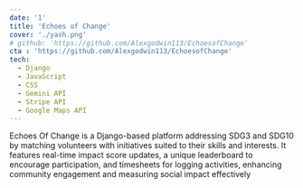 ```yaml
---
date: '1'
title: 'Echoes of Change'
cover: './yash.png'
# github: 'https://github.com/Alexgodwin113/EchoesofChange'
cta : 'https://github.com/Alexgodwin113/EchoesofChange'
tech:
  - Django
  - JavaScript
  - CSS 
  - Gemini API
  - Stripe API
  - Google Maps API
---
```


Echoes Of Change is a Django-based platform addressing SDG3 and SDG10 by matching volunteers with initiatives suited to their skills and interests. It features real-time impact score updates, a unique leaderboard to encourage participation, and timesheets for logging activities, enhancing community engagement and measuring social impact effectively
